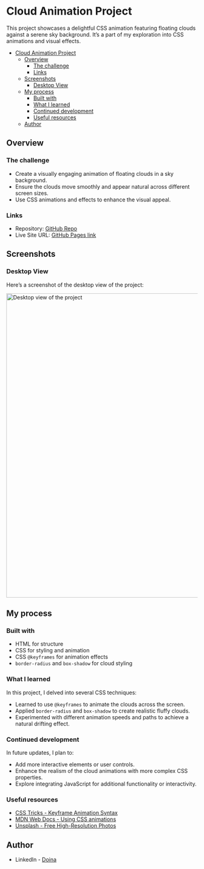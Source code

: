 # Cloud Animation Project

This project showcases a delightful CSS animation featuring floating clouds against a serene sky background. It’s a part of my exploration into CSS animations and visual effects.

- [Cloud Animation Project](#cloud-animation-project)
  - [Overview](#overview)
    - [The challenge](#the-challenge)
    - [Links](#links)
  - [Screenshots](#screenshots)
    - [Desktop View](#desktop-view)
  - [My process](#my-process)
    - [Built with](#built-with)
    - [What I learned](#what-i-learned)
    - [Continued development](#continued-development)
    - [Useful resources](#useful-resources)
  - [Author](#author)

## Overview

### The challenge

- Create a visually engaging animation of floating clouds in a sky background.
- Ensure the clouds move smoothly and appear natural across different screen sizes.
- Use CSS animations and effects to enhance the visual appeal.

### Links

- Repository: [GitHub Repo](https://github.com/Doileo/flying-clouds)
- Live Site URL: [GitHub Pages link](https://doileo.github.io/flying-clouds/)

## Screenshots

### Desktop View

Here’s a screenshot of the desktop view of the project:

<img src="images/desktop-view.png" alt="Desktop view of the project" width="800"/><br>

## My process

### Built with

- HTML for structure
- CSS for styling and animation
- CSS `@keyframes` for animation effects
- `border-radius` and `box-shadow` for cloud styling

### What I learned

In this project, I delved into several CSS techniques:

- Learned to use `@keyframes` to animate the clouds across the screen.
- Applied `border-radius` and `box-shadow` to create realistic fluffy clouds.
- Experimented with different animation speeds and paths to achieve a natural drifting effect.

### Continued development

In future updates, I plan to:

- Add more interactive elements or user controls.
- Enhance the realism of the cloud animations with more complex CSS properties.
- Explore integrating JavaScript for additional functionality or interactivity.

### Useful resources

- [CSS Tricks - Keyframe Animation Syntax](https://css-tricks.com/snippets/css/keyframe-animation-syntax/)
- [MDN Web Docs - Using CSS animations](https://developer.mozilla.org/en-US/docs/Web/CSS/animation)
- [Unsplash - Free High-Resolution Photos](https://unsplash.com/)

## Author

- LinkedIn - [Doina](https://www.linkedin.com/in/doinaleovchindeveloper/)
